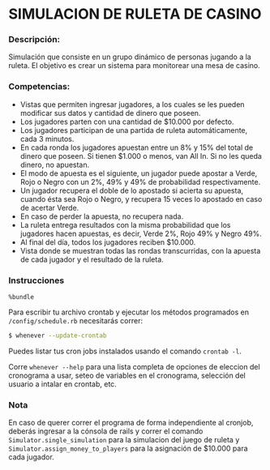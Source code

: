 # SIMULACION DE RULETA DE CASINO 

### Descripción:

Simulación que consiste en un grupo dinámico de personas jugando a la ruleta. El objetivo es crear un sistema para monitorear una mesa de casino.

### Competencias:
* Vistas que permiten ingresar jugadores, a los cuales se les pueden modificar sus datos y cantidad de dinero que poseen.
* Los jugadores parten con una cantidad de $10.000 por defecto.
* Los jugadores participan de una partida de ruleta automáticamente, cada 3 minutos.
* En cada ronda los jugadores apuestan entre un 8% y 15% del total de dinero que poseen. Si tienen $1.000 o menos, van All In. Si no les queda dinero, no apuestan.
* El modo de apuesta es el siguiente, un jugador puede apostar a Verde, Rojo o Negro con un 2%, 49% y 49% de probabilidad respectivamente.
* Un jugador recupera el doble de lo apostado si acierta su apuesta, cuando ésta sea Rojo o Negro, y recupera 15 veces lo apostado en caso de acertar Verde.
* En caso de perder la apuesta, no recupera nada.
* La ruleta entrega resultados con la misma probabilidad que los jugadores hacen apuestas, es decir, Verde 2%, Rojo 49% y Negro 49%.
* Al final del día, todos los jugadores reciben $10.000.
* Vista donde se muestran todas las rondas transcurridas, con la apuesta de cada jugador y el resultado de la ruleta.

### Instrucciones

```
%bundle
```

Para escribir tu archivo crontab y ejecutar los métodos programados en `/config/schedule.rb` necesitarás correr:

```sh
$ whenever --update-crontab
```

Puedes listar tus cron jobs instalados usando el comando `crontab -l`.

Corre `whenever --help` para una lista completa de opciones de eleccion del cronograma a usar, seteo de variables en el cronograma, selección del usuario a intalar en crontab, etc. 

### Nota

En caso de querer correr el programa de forma independiente al cronjob, deberás ingresar a la cónsola de rails y correr el comando ```Simulator.single_simulation``` para la simulacion del juego de ruleta y ```Simulator.assign_money_to_players``` para la asignación de $10.000 para cada jugador.